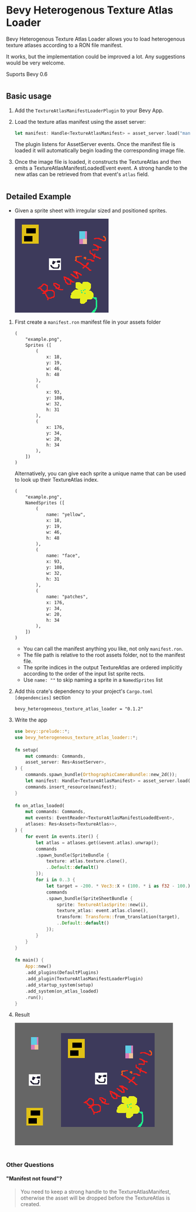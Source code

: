 # Bevy Heterogenous Texture Atlas Loader

Bevy Heterogenous Texture Atlas Loader allows you to load heterogenous texture atlases according to a RON file manifest.

It works, but the implementation could be improved a lot. Any suggestions would be very welcome.

Suports Bevy 0.6
#
## Basic usage
1. Add the `TextureAtlasManifestLoaderPlugin` to your Bevy App.


2. Load the texture atlas manifest using the asset server:
    ```rust
    let manifest: Handle<TextureAtlasManifest> = asset_server.load("manifest.ron");
    ```
    The plugin listens for AssetServer events. Once the manifest file is loaded it will automatically begin loading the corresponding image file.


3. Once the image file is loaded, it constructs the TextureAtlas and then emits a TextureAtlasManifestLoadedEvent event. A strong handle to the new atlas can be retrieved from that event's `atlas` field.

#

## Detailed Example

* Given a sprite sheet with irregular sized and positioned sprites.

    ![/assets/example.png](/assets/example.png)


1. First create a `manifest.ron` manifest file in your assets folder

    ```
    (
        "example.png",
        Sprites ([
            (
                x: 18, 
                y: 19, 
                w: 46, 
                h: 48
            ),
            (
                x: 93, 
                y: 108, 
                w: 32, 
                h: 31
            ),
            (
                x: 176, 
                y: 34, 
                w: 20, 
                h: 34
            ),
        ])
    )
    ```
    Alternatively, you can give each sprite a unique name that can be used to look
    up their TextureAtlas index.

    ```
    (
        "example.png",
        NamedSprites ([
            (
                name: "yellow", 
                x: 18, 
                y: 19, 
                w: 46, 
                h: 48
            ),
            (
                name: "face", 
                x: 93, 
                y: 108, 
                w: 32, 
                h: 31
            ),
            (
                name: "patches", 
                x: 176, 
                y: 34, 
                w: 20, 
                h: 34
            ),
        ])
    )
    ```
    * You can call the manifest anything you like, not only `manifest.ron`.
    * The file path is relative to the root assets folder, not to the manifest file.
    * The sprite indices in the output TextureAtlas are ordered implicitly according to the order of the input list sprite rects.
    * Use `name: ""` to skip naming a sprite in a `NamedSprites` list
2. Add this crate's dependency to your project's `Cargo.toml` ```[dependencies]``` section

    ```
    bevy_heterogeneous_texture_atlas_loader = "0.1.2"
    ```

3. Write the app


    ```rust
    use bevy::prelude::*;
    use bevy_heterogeneous_texture_atlas_loader::*;

    fn setup(
        mut commands: Commands,
        asset_server: Res<AssetServer>,
    ) {
        commands.spawn_bundle(OrthographicCameraBundle::new_2d());
        let manifest: Handle<TextureAtlasManifest> = asset_server.load("manifest.ron");
        commands.insert_resource(manifest);
    }

    fn on_atlas_loaded(
        mut commands: Commands,
        mut events: EventReader<TextureAtlasManifestLoadedEvent>,
        atlases: Res<Assets<TextureAtlas>>,
    ) {
        for event in events.iter() {
            let atlas = atlases.get(&event.atlas).unwrap();
            commands
            .spawn_bundle(SpriteBundle {
                texture: atlas.texture.clone(),
                ..Default::default()
            });
            for i in 0..3 {
                let target = -200. * Vec3::X + (100. * i as f32 - 100.) * Vec3::Y;
                commands
                .spawn_bundle(SpriteSheetBundle {
                    sprite: TextureAtlasSprite::new(i),
                    texture_atlas: event.atlas.clone(),
                    transform: Transform::from_translation(target),
                    ..Default::default()
                });
            }
        }
    }

    fn main() {
        App::new()
        .add_plugins(DefaultPlugins)
        .add_plugin(TextureAtlasManifestLoaderPlugin)
        .add_startup_system(setup)
        .add_system(on_atlas_loaded)
        .run();
    }
    ```
4. Result

    ![/assets/example.png](/assets/beautiful.png)


#
### Other Questions
#### "Manifest not found"?
> You need to keep a strong handle to the TextureAtlasManifest,
otherwise the asset will be dropped before the TextureAtlas is created.



